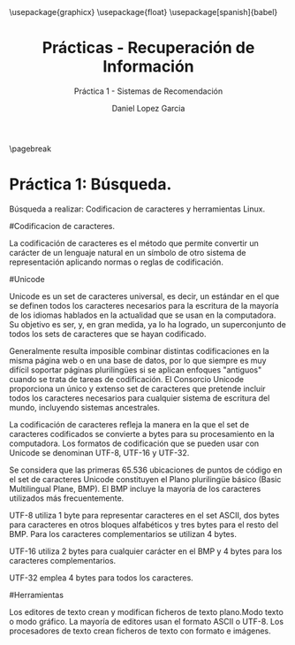 ﻿---
title: "Prácticas - Recuperación de Información"
subtitle: "Práctica 1 - Sistemas de Recomendación"
author:
  - Daniel Lopez Garcia

toc: true
toc-depth: 2
numbersections: true

mainfont: Droid Serif
monofont: Source Code Pro

geometry: "a4paper, top=2.5cm, bottom=2.5cm, left=3cm, right=3cm"

header-includes:
  - \usepackage{graphicx}
  - \usepackage{float}
  - \usepackage[spanish]{babel}
---
\pagebreak


# Práctica 1: Búsqueda.

Búsqueda a realizar: Codificacion de caracteres y herramientas Linux.

#Codificacion de caracteres.

La codificación de caracteres es el método que permite convertir un carácter
de un lenguaje natural en un símbolo de otro sistema de representación
aplicando normas o reglas de codificación.

#Unicode

Unicode es un set de caracteres universal, es decir, un estándar en el que se definen todos los caracteres necesarios 
para la escritura de la mayoría de los idiomas hablados en la actualidad que se usan en la computadora. 
Su objetivo es ser, y, en gran medida, ya lo ha logrado, un superconjunto de todos los sets de caracteres que se hayan codificado.

Generalmente resulta imposible combinar distintas codificaciones en la misma página web o en una base de datos, 
por lo que siempre es muy difícil soportar páginas plurilingües si se aplican enfoques "antiguos" cuando se trata de tareas de codificación.
El Consorcio Unicode proporciona un único y extenso set de caracteres que pretende incluir todos los caracteres necesarios para cualquier sistema de escritura del mundo,
incluyendo sistemas ancestrales.

La codificación de caracteres refleja la manera en la que el set de caracteres codificados se convierte a bytes para su procesamiento en la computadora.
Los formatos de codificación que se pueden usar con Unicode se denominan UTF-8, UTF-16 y UTF-32.

Se considera que las primeras 65.536 ubicaciones de puntos de código en el set de caracteres Unicode constituyen el Plano plurilingüe básico (Basic Multilingual Plane, BMP). El BMP incluye la mayoría de los caracteres utilizados más frecuentemente.

UTF-8 utiliza 1 byte para representar caracteres en el set ASCII, dos bytes para caracteres en otros bloques alfabéticos y tres bytes para el resto del BMP. Para los caracteres complementarios se utilizan 4 bytes.

UTF-16 utiliza 2 bytes para cualquier carácter en el BMP y 4 bytes para los caracteres complementarios.

UTF-32 emplea 4 bytes para todos los caracteres.

#Herramientas

Los editores de texto crean y modifican ficheros de texto plano.Modo texto o modo gráfico. La mayoría de editores usan el formato ASCII o UTF-8.
Los procesadores de texto crean ficheros de texto con formato e imágenes.